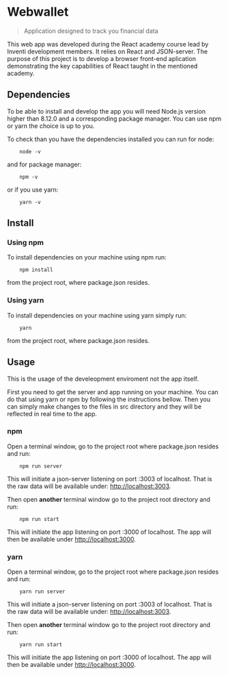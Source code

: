 # Webwallet

> Application designed to track you financial data

This web app was developed during the React academy course lead by Inventi development members.
It relies on React and JSON-server. The purpose of this project is to develop a browser front-end aplication
demonstrating the key capabilities of React taught in the mentioned academy.

## Dependencies
To be able to install and develop the app you will need Node.js version higher than 8.12.0
and a corresponding package manager. You can use npm or yarn the choice is up to you.

To check than you have the dependencies installed you can run for node:

```
    node -v
```
and for package manager:
```
    npm -v
```
or if you use yarn:
```
    yarn -v
```


## Install

### Using npm

To install dependencies on your machine using npm run:

```
    npm install
```

from the project root, where package.json resides.

### Using yarn

To install dependencies on your machine using yarn simply run:

```
    yarn
```

from the project root, where package.json resides.
## Usage
This is the usage of the develeopment enviroment not the app itself.  

First you need to get the server and app running on your machine.
You can do that using yarn or npm by following the instructions bellow.
Then you can simply make changes to the files in src directory and they will be
reflected in real time to the app.

### npm

Open a terminal window, go to the project root where package.json resides and run:


```
    npm run server
```

This will initiate a json-server listening on port :3003 of localhost.
That is the raw data will be available under: [http://localhost:3003](http://localhost:3003).

Then open **another** terminal window go to the project root directory and run:

```
    npm run start
```
This will initiate the app listening on port :3000 of localhost.
The app will then be available under [http://localhost:3000](http://localhost:3000).

### yarn

Open a terminal window, go to the project root where package.json resides and run:


```
    yarn run server
```

This will initiate a json-server listening on port :3003 of localhost.
That is the raw data will be available under: [http://localhost:3003](http://localhost:3003).

Then open **another** terminal window go to the project root directory and run:

```
    yarn run start
```
This will initiate the app listening on port :3000 of localhost.
The app will then be available under [http://localhost:3000](http://localhost:3000).
